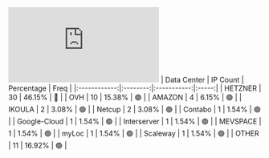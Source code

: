 ![Diagramm](https://github.com/obajay/StateSync-snapshots/blob/main/Projects/Sge/1/README.md)
| Data Center | IP Count | Percentage | Freq |
|:------------:|:--------:|:-----------:|:-----:|
| HETZNER | 30 | 46.15% | 🔴 |
| OVH | 10 | 15.38% | 🟢 |
| AMAZON | 4 | 6.15% | 🟢 |
| IKOULA | 2 | 3.08% | 🟢 |
| Netcup | 2 | 3.08% | 🟢 |
| Contabo | 1 | 1.54% | 🟢 |
| Google-Cloud | 1 | 1.54% | 🟢 |
| Interserver | 1 | 1.54% | 🟢 |
| MEVSPACE | 1 | 1.54% | 🟢 |
| myLoc | 1 | 1.54% | 🟢 |
| Scaleway | 1 | 1.54% | 🟢 |
| OTHER | 11 | 16.92% | 🟢 |
